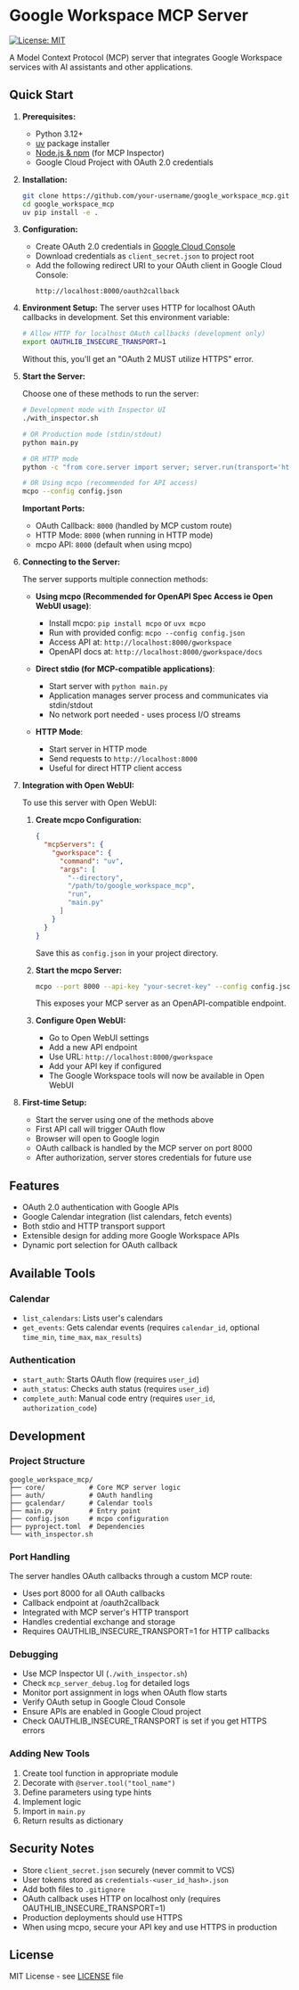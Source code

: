 # Google Workspace MCP Server

[![License: MIT](https://img.shields.io/badge/License-MIT-yellow.svg)](https://opensource.org/licenses/MIT)

A Model Context Protocol (MCP) server that integrates Google Workspace services with AI assistants and other applications.

## Quick Start

1. **Prerequisites:**
   - Python 3.12+
   - [uv](https://github.com/astral-sh/uv) package installer
   - [Node.js & npm](https://nodejs.org/) (for MCP Inspector)
   - Google Cloud Project with OAuth 2.0 credentials

2. **Installation:**
   ```bash
   git clone https://github.com/your-username/google_workspace_mcp.git
   cd google_workspace_mcp
   uv pip install -e .
   ```

3. **Configuration:**
   - Create OAuth 2.0 credentials in [Google Cloud Console](https://console.cloud.google.com/)
   - Download credentials as `client_secret.json` to project root
   - Add the following redirect URI to your OAuth client in Google Cloud Console:
     ```
     http://localhost:8000/oauth2callback
     ```

4. **Environment Setup:**
   The server uses HTTP for localhost OAuth callbacks in development. Set this environment variable:
   ```bash
   # Allow HTTP for localhost OAuth callbacks (development only)
   export OAUTHLIB_INSECURE_TRANSPORT=1
   ```
   Without this, you'll get an "OAuth 2 MUST utilize HTTPS" error.

5. **Start the Server:**

   Choose one of these methods to run the server:

   ```bash
   # Development mode with Inspector UI
   ./with_inspector.sh

   # OR Production mode (stdin/stdout)
   python main.py

   # OR HTTP mode
   python -c "from core.server import server; server.run(transport='http', port=8000)"

   # OR Using mcpo (recommended for API access)
   mcpo --config config.json
   ```

   **Important Ports:**
   - OAuth Callback: `8000` (handled by MCP custom route)
   - HTTP Mode: `8000` (when running in HTTP mode)
   - mcpo API: `8000` (default when using mcpo)

6. **Connecting to the Server:**

   The server supports multiple connection methods:

   - **Using mcpo (Recommended for OpenAPI Spec Access ie Open WebUI usage)**:
     - Install mcpo: `pip install mcpo` or `uvx mcpo`
     - Run with provided config: `mcpo --config config.json`
     - Access API at: `http://localhost:8000/gworkspace`
     - OpenAPI docs at: `http://localhost:8000/gworkspace/docs`

   - **Direct stdio (for MCP-compatible applications)**:
     - Start server with `python main.py`
     - Application manages server process and communicates via stdin/stdout
     - No network port needed - uses process I/O streams

   - **HTTP Mode**:
     - Start server in HTTP mode
     - Send requests to `http://localhost:8000`
     - Useful for direct HTTP client access

7. **Integration with Open WebUI:**

   To use this server with Open WebUI:

   1. **Create mcpo Configuration:**
      ```json
      {
        "mcpServers": {
          "gworkspace": {
            "command": "uv",
            "args": [
              "--directory",
              "/path/to/google_workspace_mcp",
              "run",
              "main.py"
            ]
          }
        }
      }
      ```
      Save this as `config.json` in your project directory.

   2. **Start the mcpo Server:**
      ```bash
      mcpo --port 8000 --api-key "your-secret-key" --config config.json
      ```
      This exposes your MCP server as an OpenAPI-compatible endpoint.

   3. **Configure Open WebUI:**
      - Go to Open WebUI settings
      - Add a new API endpoint
      - Use URL: `http://localhost:8000/gworkspace`
      - Add your API key if configured
      - The Google Workspace tools will now be available in Open WebUI

8. **First-time Setup:**
   - Start the server using one of the methods above
   - First API call will trigger OAuth flow
   - Browser will open to Google login
   - OAuth callback is handled by the MCP server on port 8000
   - After authorization, server stores credentials for future use

## Features

- OAuth 2.0 authentication with Google APIs
- Google Calendar integration (list calendars, fetch events)
- Both stdio and HTTP transport support
- Extensible design for adding more Google Workspace APIs
- Dynamic port selection for OAuth callback

## Available Tools

### Calendar
- `list_calendars`: Lists user's calendars
- `get_events`: Gets calendar events (requires `calendar_id`, optional `time_min`, `time_max`, `max_results`)

### Authentication
- `start_auth`: Starts OAuth flow (requires `user_id`)
- `auth_status`: Checks auth status (requires `user_id`)
- `complete_auth`: Manual code entry (requires `user_id`, `authorization_code`)

## Development

### Project Structure
```
google_workspace_mcp/
├── core/           # Core MCP server logic
├── auth/           # OAuth handling
├── gcalendar/      # Calendar tools
├── main.py         # Entry point
├── config.json     # mcpo configuration
├── pyproject.toml  # Dependencies
└── with_inspector.sh
```

### Port Handling
The server handles OAuth callbacks through a custom MCP route:
- Uses port 8000 for all OAuth callbacks
- Callback endpoint at /oauth2callback
- Integrated with MCP server's HTTP transport
- Handles credential exchange and storage
- Requires OAUTHLIB_INSECURE_TRANSPORT=1 for HTTP callbacks

### Debugging
- Use MCP Inspector UI (`./with_inspector.sh`)
- Check `mcp_server_debug.log` for detailed logs
- Monitor port assignment in logs when OAuth flow starts
- Verify OAuth setup in Google Cloud Console
- Ensure APIs are enabled in Google Cloud project
- Check OAUTHLIB_INSECURE_TRANSPORT is set if you get HTTPS errors

### Adding New Tools
1. Create tool function in appropriate module
2. Decorate with `@server.tool("tool_name")`
3. Define parameters using type hints
4. Implement logic
5. Import in `main.py`
6. Return results as dictionary

## Security Notes

- Store `client_secret.json` securely (never commit to VCS)
- User tokens stored as `credentials-<user_id_hash>.json`
- Add both files to `.gitignore`
- OAuth callback uses HTTP on localhost only (requires OAUTHLIB_INSECURE_TRANSPORT=1)
- Production deployments should use HTTPS
- When using mcpo, secure your API key and use HTTPS in production

## License

MIT License - see [LICENSE](LICENSE) file